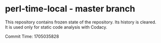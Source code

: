 # perl-time-local - master branch

This repository contains frozen state of the repository.
Its history is cleared. It is used only for static code
analysis with Codacy.

Commit Time: 1705035828